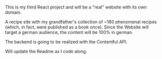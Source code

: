 This is my third React project and will be a "real" website with its own domain.

A recipe site with my grandfather's collection of ~180 phenomenal recipes (which, in fact, were published as a book once).
Since the Website will target a german audience, the content will be 100% in german.

The backend is going to be realized with the Contentful API.

Will update the Readme as I code along.